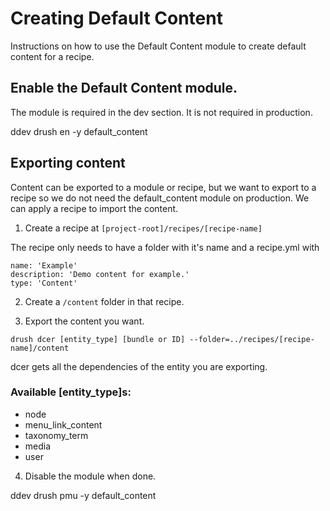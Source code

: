 # Creating Default Content

Instructions on how to use the Default Content module to create default content 
for a recipe.

## Enable the Default Content module.

The module is required in the dev section.  It is not required in production.

ddev drush en -y default_content

## Exporting content

Content can be exported to a module or recipe, but we want to export to a recipe
so we do not need the default_content module on production. We can apply a 
recipe to import the content.

1. Create a recipe at `[project-root]/recipes/[recipe-name]`

The recipe only needs to have a folder with it's name and a recipe.yml with

```
name: 'Example'
description: 'Demo content for example.'
type: 'Content'
```

2. Create a `/content` folder in that recipe.

3. Export the content you want.

`drush dcer [entity_type] [bundle or ID] --folder=../recipes/[recipe-name]/content`

dcer gets all the dependencies of the entity you are exporting.

### Available [entity_type]s:

* node
* menu_link_content
* taxonomy_term
* media
* user

4. Disable the module when done.

ddev drush pmu -y default_content
